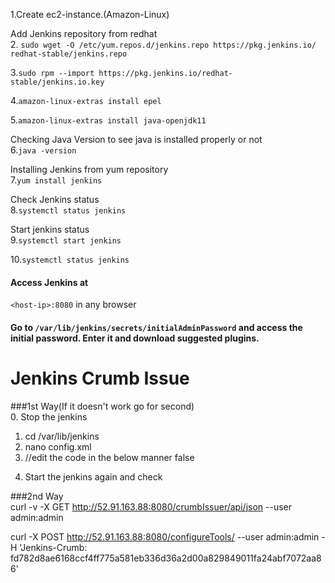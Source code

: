 1.Create ec2-instance.(Amazon-Linux)  

Add Jenkins repository from redhat   
2. ```sudo wget -O /etc/yum.repos.d/jenkins.repo https://pkg.jenkins.io/ redhat-stable/jenkins.repo```  

3.```sudo rpm --import https://pkg.jenkins.io/redhat-stable/jenkins.io.key```    

4.```amazon-linux-extras install epel```  

5.```amazon-linux-extras install java-openjdk11```       

Checking Java Version to see java is installed properly or not   
6.```java -version```  

Installing Jenkins from yum repository  
7.```yum install jenkins```  

Check Jenkins status  
8.```systemctl status jenkins```   

Start jenkins status  
9.```systemctl start jenkins```  

10.```systemctl status jenkins```    

#### Access Jenkins at  
```<host-ip>:8080``` in any browser

#### Go to ``` /var/lib/jenkins/secrets/initialAdminPassword ``` and access the initial password. Enter it and download suggested plugins.

# Jenkins Crumb Issue  
###1st Way(If it doesn't work go for second)  
0. Stop the jenkins
1. cd /var/lib/jenkins  
2. nano config.xml  
3. //edit the code in the below manner
<useSecurity>false</useSecurity>
  <!--<authorizationStrategy class="hudson.security.FullControlOnceLoggedInAuthorizationStrategy">
    <denyAnonymousReadAccess>true</denyAnonymousReadAccess>
  </authorizationStrategy>
  <securityRealm class="hudson.security.HudsonPrivateSecurityRealm">-->

4. Start the jenkins again and check  

###2nd Way  
curl -v -X GET http://52.91.163.88:8080/crumbIssuer/api/json --user admin:admin

curl -X POST http://52.91.163.88:8080/configureTools/ --user admin:admin -H 'Jenkins-Crumb: fd782d8ae6168ccf4ff775a581eb336d36a2d00a829849011fa24abf7072aa86'